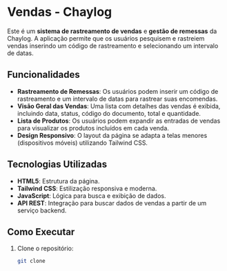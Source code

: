 # Vendas - Chaylog

Este é um **sistema de rastreamento de vendas** e **gestão de remessas** da Chaylog. A aplicação permite que os usuários pesquisem e rastreiem vendas inserindo um código de rastreamento e selecionando um intervalo de datas.

## Funcionalidades

- **Rastreamento de Remessas**: Os usuários podem inserir um código de rastreamento e um intervalo de datas para rastrear suas encomendas.
- **Visão Geral das Vendas**: Uma lista com detalhes das vendas é exibida, incluindo data, status, código do documento, total e quantidade.
- **Lista de Produtos**: Os usuários podem expandir as entradas de vendas para visualizar os produtos incluídos em cada venda.
- **Design Responsivo**: O layout da página se adapta a telas menores (dispositivos móveis) utilizando Tailwind CSS.

## Tecnologias Utilizadas

- **HTML5**: Estrutura da página.
- **Tailwind CSS**: Estilização responsiva e moderna.
- **JavaScript**: Lógica para busca e exibição de dados.
- **API REST**: Integração para buscar dados de vendas a partir de um serviço backend.

## Como Executar

1. Clone o repositório:
   ```bash
   git clone 
